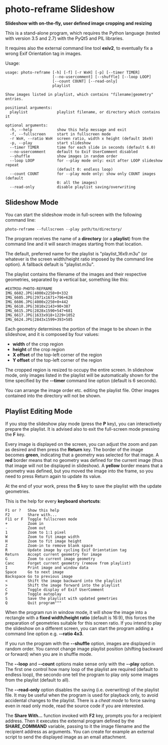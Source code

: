 # photo-reframe Slideshow

**Slideshow with on-the-fly, user defined image cropping and resizing**

This is a stand-alone program, which requires the Python 
language (tested with version 3.5 and 2.7) with the PyQt5 and 
PIL libraries.

It requires also the external command line tool **exiv2**, to 
eventually fix a wrong Exif Orientation tag in images.

Usage:

```
usage: photo-reframe [-h] [-f] [-r WxH] [-p] [--timer TIMER]
                     [--no-usercomment] [--shuffle] [--loop LOOP]
                     [--count COUNT] [--read-only]
                     playlist

Show images listed in playlist, which contains "filename|geometry" entries.

positional arguments:
  playlist             playlist filename, or directory which contains it

optional arguments:
  -h, --help           show this help message and exit
  -f, --fullscreen     start in fullscreen mode
  -r WxH, --ratio WxH  screen ratio, width x height (default 16x9)
  -p, --play           start slideshow
  --timer TIMER        time for each slide in seconds (default 6.0)
  --no-usercomment     default to Exif UserComment disabled
  --shuffle            show images in random order
  --loop LOOP          for --play mode only: exit after LOOP slideshow repeat
                       (default 0: endless loop)
  --count COUNT        for --play mode only: show only COUNT images (default
                       0: all the images)
  --read-only          disable playlist saving/overwriting
```

## Slideshow Mode

You can start the slideshow mode in full-screen with the 
following command line:

```
photo-reframe --fullscreen --play path/to/directory/
```

The program receives the name of a **directory** (or a 
**playlist**) from the command line and it will search images 
starting from that location.

The default, preferred name for the playlist is 
"playlist_16x9.m3u" (or whatever is the screen width/height 
ratio imposed by the command line option). A fallback default is 
"playlist.m3u".

The playlist contains the filename of the images and their 
respective geometries, separated by a vertical bar, something 
like this:

```
#EXTM3U-PHOTO-REFRAME
IMG_6602.JPG|4000x2250+0+332
IMG_6605.JPG|2971x1671+796+628
IMG_6606.JPG|4000x2250+0+442
IMG_6610.JPG|3810x2143+90+387
IMG_6615.JPG|2828x1590+547+681
IMG_6617.JPG|1633x918+1229+1052
IMG_6624.JPG|2843x1599+393+585
```

Each geometry determines the portion of the image to be shown in 
the slideshow, and it is composed by four values:

* **width** of the crop region
* **height** of the crop region
* **X offset** of the top-left corner of the region
* **Y offset** of the top-left corner of the region

The cropped region is resized to occupy the entire screen. In 
slideshow mode, only images listed in the playlist will be 
automatically shown for the time specified by the **--timer** 
command line option (default is 6 seconds).

You can arrange the image order etc. editing the playlist file. 
Other images contained into the directory will not be shown.

## Playlist Editing Mode

If you stop the slideshow play mode (press the **P** key), you 
can interactively prepare the playlist. It is advised also to 
exit the full-screen mode pressing the **F** key.

Every image is displayed on the screen, you can adjust the zoom 
and pan as desired and then press the **Return** key. The border 
of the image becomes **green**, indicating that a geometry was 
selected for that image. A **red** border means that no geometry 
was defined for the current image (thus that image will not be 
displayed in slideshow). A **yellow** border means that a 
geometry was defined, but you moved the image into the frame, so 
you need to press Return again to update its value.

At the end of your work, press the **S** key to save the 
playlist with the update geometries.

This is the help for every **keyboard shortcuts**:

```
F1 or ?   Show this help
F2        Share with...
F11 or F  Toggle fullscreen mode
+         Zoom in
-         Zoom out
1         Zoom to 1:1 pixel
W         Zoom to fit image width
H         Zoom to fit image height
Z         Zoom-in to remove blank space
R         Update image by cycling Exif Orientation tag
Return    Accept current geometry for image
G         Zoom to current image geometry
Canc      Forget current geometry (remove from playlist)
I         Print image and window data
Space     Go to next image
Backspace Go to previous image
<         Shift the image backward into the playlist
>         Shift the image forward into the playlist
C         Toggle display of Exif UserComment
P         Toggle autoplay
S         Save the playlist with updated gemetries
Q         Quit program"""
```

When the program run in window mode, it will show the image into 
a rectangle with a **fixed width/height ratio** (default is 
16:9), this forces the preparation of geometries suitable for 
this screen ratio. If you intend to play the slideshow on a 
different screen, you can start the program adding a command 
line option e.g. **--ratio 4x3**.

If you run the program with the **--shuffle** option, images are 
displayed in random order. You cannot change image playlist 
position (shifting backward or forward) when you are in shuffle 
mode.

The **--loop** and **--count** options make sense only with the 
**--play** option. The first one control how many loop of the 
playlist are required (default to endless loop), the secondo one 
tell the program to play only some images from the playlist 
(default to all).

The **--read-only** option disables the saving (i.e. 
overwriting) of the playlist file. It may be useful when the 
program is used for playback only, to avoid accidental changes 
to the playlist. There is a _cheat mode_ to force saving even in 
read only mode, read the source code if you are interested.

The **Share With...** function invoked with **F2** key, prompts 
you for a recipient address. Then it executes the external 
program defined by the **SHARE_COMMAND** variable, passing to it 
the image filename and the recipient address as arguments. You 
can create for example an external script to send the displayed 
image as an email attachment.
